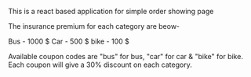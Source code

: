 This is a react based application for simple order showing page

The insurance premium for each category are beow-

Bus - 1000 $
Car -  500 $
bike - 100 $


Available coupon codes are "bus" for bus, "car" for car & "bike" for bike.
Each coupon will give a 30% discount on each category.


